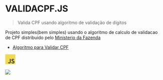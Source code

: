# VALIDACPF.JS
> Valida CPF usando algoritmo de validação de dígitos

Projeto simples(bem simples) usando o algoritmo de calculo de validacao de CPF distribuido pelo
[Ministerio da Fazenda](https://servicos.receita.fazenda.gov.br/Servicos/CPF/ConsultaSituacao/ConsultaPublica.asp)

- [Algoritmo para Validar CPF](https://dicasdeprogramacao.com.br/algoritmo-para-validar-cpf)



<a href="https://en.wikipedia.org/wiki/JavaScript" title="JavaScript"><img src="icons/javascript.png"></a>

<a href="https://github.com/Noctho01/validacpf.js/blob/master/LICENSE"><img src="https://img.shields.io/github/license/Noctho01/validacpf.js"></a>
